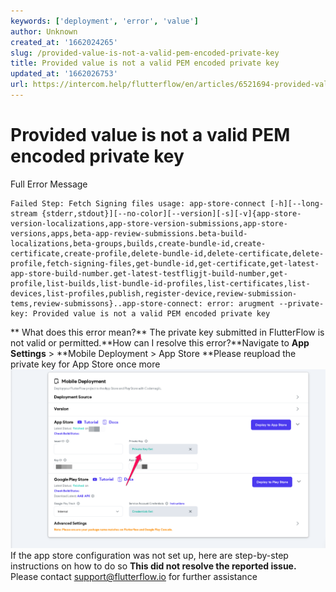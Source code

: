 ```yaml
---
keywords: ['deployment', 'error', 'value']
author: Unknown
created_at: '1662024265'
slug: /provided-value-is-not-a-valid-pem-encoded-private-key
title: Provided value is not a valid PEM encoded private key
updated_at: '1662026753'
url: https://intercom.help/flutterflow/en/articles/6521694-provided-value-is-not-a-valid-pem-encoded-private-key
---
```

# Provided value is not a valid PEM encoded private key

Full Error Message

```
Failed Step: Fetch Signing files usage: app-store-connect [-h][--long-stream {stderr,stdout}][--no-color][--version][-s][-v]{app-store-version-localizations,app-store-version-submissions,app-store-versions,apps,beta-app-review-submissions.beta-build-localizations,beta-groups,builds,create-bundle-id,create-certificate,create-profile,delete-bundle-id,delete-certificate,delete-profile,fetch-signing-files,get-bundle-id,get-certificate,get-latest-app-store-build-number.get-latest-testfligjt-build-number,get-profile,list-builds,list-bundle-id-profiles,list-certificates,list-devices,list-profiles,publish,register-device,review-submission-tems,review-submissons}..app-store-connect: error: arugment --private-key: Provided value is not a valid PEM encoded private key 
```
** What does this error mean?**
The private key submitted in FlutterFlow is not valid or permitted.**How can I resolve this error?**Navigate to **App Settings** &gt; **Mobile Deployment &gt; App Store **Please reupload the private key for App Store once more ​
![](../assets/20250430121327171389.png)If the app store configuration was not set up, here are step-by-step instructions on how to do so **This did not resolve the reported issue.** Please contact support@flutterflow.io for further assistance